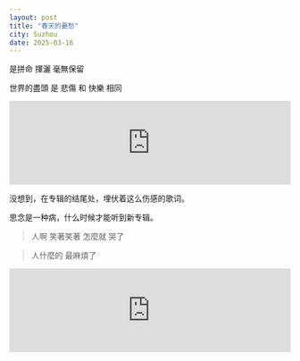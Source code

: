 ```yaml
---
layout: post
title: "春天的憂愁"
city: Suzhou
date: 2025-03-16
---
```


是拼命 揮灑 毫無保留

世界的盡頭 是 悲傷 和 快樂 相同

<iframe allow="autoplay *; encrypted-media *;" frameborder="0" height="150" style="width:100%;max-width:660px;overflow:hidden;background:transparent;" sandbox="allow-forms allow-popups allow-same-origin allow-scripts allow-storage-access-by-user-activation allow-top-navigation-by-user-activation" src="https://embed.music.apple.com/cn/album/%E6%88%96%E6%98%AF%E4%B8%80%E9%A6%96%E6%AD%8C/1534004626?i=1534006023&l=en-GB"></iframe>

没想到，在专辑的结尾处，埋伏着这么伤感的歌词。

思念是一种病，什么时候才能听到新专辑。

> 人啊 笑著笑著 怎麼就 哭了

> 人什麼的 最麻煩了

<iframe allow="autoplay *; encrypted-media *;" frameborder="0" height="150" style="width:100%;max-width:660px;overflow:hidden;background:transparent;" sandbox="allow-forms allow-popups allow-same-origin allow-scripts allow-storage-access-by-user-activation allow-top-navigation-by-user-activation" src="https://embed.music.apple.com/cn/album/%E4%BA%BA%E4%BB%80%E4%B9%88%E7%9A%84%E6%9C%80%E9%BA%BB%E7%83%A6%E4%BA%86/1534004626?i=1534005719&l=en-GB"></iframe>
